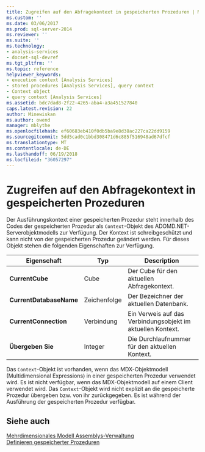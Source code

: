 ```yaml
---
title: Zugreifen auf den Abfragekontext in gespeicherten Prozeduren | Microsoft Docs
ms.custom: ''
ms.date: 03/06/2017
ms.prod: sql-server-2014
ms.reviewer: ''
ms.suite: ''
ms.technology:
- analysis-services
- docset-sql-devref
ms.tgt_pltfrm: ''
ms.topic: reference
helpviewer_keywords:
- execution context [Analysis Services]
- stored procedures [Analysis Services], query context
- Context object
- query context [Analysis Services]
ms.assetid: bdc7dad8-2f22-4265-aba4-a3a451527840
caps.latest.revision: 22
author: Minewiskan
ms.author: owend
manager: mblythe
ms.openlocfilehash: ef60683eb410f0db5ba9e8d38ac227ca22dd9159
ms.sourcegitcommit: 5dd5cad0c1bbd308471d6c885f516948ad67dfcf
ms.translationtype: MT
ms.contentlocale: de-DE
ms.lasthandoff: 06/19/2018
ms.locfileid: "36057297"
---
```

# <a name="accessing-query-context-in-stored-procedures"></a>Zugreifen auf den Abfragekontext in gespeicherten Prozeduren
  Der Ausführungskontext einer gespeicherten Prozedur steht innerhalb des Codes der gespeicherten Prozedur als `Context`-Objekt des ADOMD.NET-Serverobjektmodells zur Verfügung. Der Kontext ist schreibgeschützt und kann nicht von der gespeicherten Prozedur geändert werden. Für dieses Objekt stehen die folgenden Eigenschaften zur Verfügung.  
  
|Eigenschaft|Typ|Description|  
|--------------|----------|-----------------|  
|**CurrentCube**|Cube|Der Cube für den aktuellen Abfragekontext.|  
|**CurrentDatabaseName**|Zeichenfolge|Der Bezeichner der aktuellen Datenbank.|  
|**CurrentConnection**|Verbindung|Ein Verweis auf das Verbindungsobjekt im aktuellen Kontext.|  
|**Übergeben Sie**|Integer|Die Durchlaufnummer für den aktuellen Kontext.|  
  
 Das `Context`-Objekt ist vorhanden, wenn das MDX-Objektmodell (Multidimensional Expressions) in einer gespeicherten Prozedur verwendet wird. Es ist nicht verfügbar, wenn das MDX-Objektmodell auf einem Client verwendet wird. Das `Context`-Objekt wird nicht explizit an die gespeicherte Prozedur übergeben bzw. von ihr zurückgegeben. Es ist während der Ausführung der gespeicherten Prozedur verfügbar.  
  
## <a name="see-also"></a>Siehe auch  
 [Mehrdimensionales Modell Assemblys-Verwaltung](../multidimensional-models/multidimensional-model-assemblies-management.md)   
 [Definieren gespeicherter Prozeduren](../multidimensional-models-extending-olap-stored-procedures/defining-stored-procedures.md)  
  
  